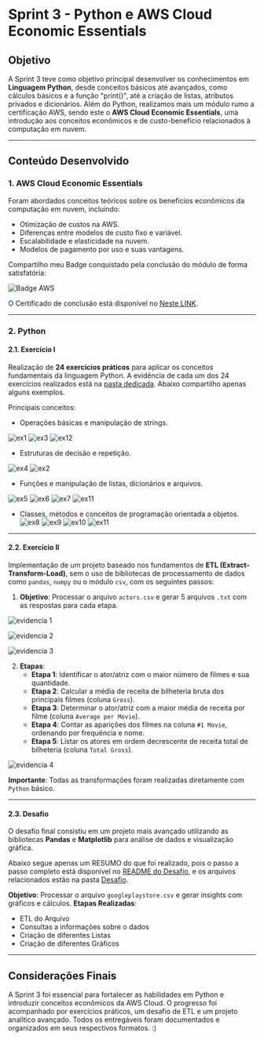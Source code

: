 # Sprint 3 - Python e AWS Cloud Economic Essentials

## Objetivo
A Sprint 3 teve como objetivo principal desenvolver os conhecimentos em **Linguagem Python**, desde conceitos básicos até avançados, como cálculos básicos e a função "print()", até a criação de listas, atributos privados e dicionários. Além do Python, realizamos mais um módulo rumo a certificação AWS, sendo este o **AWS Cloud Economic Essentials**, uma introdução aos conceitos econômicos e de custo-benefício relacionados à computação em nuvem.

---

## Conteúdo Desenvolvido

### **1. AWS Cloud Economic Essentials**
Foram abordados conceitos teóricos sobre os benefícios econômicos da computação em nuvem, incluindo:
- Otimização de custos na AWS.
- Diferenças entre modelos de custo fixo e variável.
- Escalabilidade e elasticidade na nuvem.
- Modelos de pagamento por uso e suas vantagens.

Compartilho meu Badge conquistado pela conclusão do módulo de forma satisfatória:

![Badge AWS](../Sprint%2003/Cerificados/Badge%20-%20AWS%20Partner%20-%20Cloud%20Economic%20Essentials.png)

O Certificado de conclusão está disponível no [Neste LINK](../Sprint%2003/Cerificados/AWS%20Certificate_Cloud%20Economics_Paulo%20Renato%20Braga.pdf).

---

### **2. Python**

#### **2.1. Exercício I**
Realização de **24 exercícios práticos** para aplicar os conceitos fundamentais da linguagem Python. A evidência de cada um dos 24 exercícios realizados está na [pasta dedicada](../Sprint%2003/Evidências/). Abaixo compartilho apenas alguns exemplos.

Principais conceitos:
- Operações básicas e manipulação de strings.

![ex1](../Sprint%2003/Evidências/Exercício%20de%20programação%201%20Exercícios%20Parte%201.png)
![ex3](../Sprint%2003/Evidências/Exercício%20de%20programação%205%20Exercícios%20Parte%201.png)
![ex12](../Sprint%2003/Evidências/Exercício%20de%20programação%203%20Exercícios%20Parte%201.png)

- Estruturas de decisão e repetição.

![ex4](../Sprint%2003/Evidências/Exercício%20de%20programação%208%20Exercícios%20Parte%202.png)
![ex2](../Sprint%2003/Evidências/Exercício%20de%20programação%202%20Exercícios%20Parte%201.png)

- Funções e manipulação de listas, dicionários e arquivos.

![ex5](../Sprint%2003/Evidências/Exercício%20de%20programação%206%20Exercícios%20Parte%202.png)
![ex6](../Sprint%2003/Evidências/Exercício%20de%20programação%2018%20Exercícios%20Parte%202.png)
![ex7](../Sprint%2003/Evidências/Exercício%20de%20programação%2013%20Exercícios%20Parte%202.png)
![ex11](../Sprint%2003/Evidências/Exercício%20de%20programação%2012%20Exercícios%20Parte%202.png)

- Classes, métodos e conceitos de programação orientada a objetos.
![ex8](../Sprint%2003/Evidências/Exercício%20de%20programação%2015%20Exercícios%20Parte%202.png)
![ex9](../Sprint%2003/Evidências/Exercício%20de%20programação%2014%20Exercícios%20Parte%202.png)
![ex10](../Sprint%2003/Evidências/Exercício%20de%20programação%206%20Exercícios%20Parte%202.png)
![ex11](../Sprint%2003/Evidências/Exercício%20de%20programação%2022%20Exercícios%20Parte%201.png)

---

#### **2.2. Exercício II**

Implementação de um projeto baseado nos fundamentos de **ETL (Extract-Transform-Load)**, sem o uso de bibliotecas de processamento de dados como `pandas`, `numpy` ou o módulo `csv`, com os seguintes passos:

1. **Objetivo**: Processar o arquivo `actors.csv` e gerar 5 arquivos `.txt` com as respostas para cada etapa.

![evidencia 1](../Sprint%2003/Evidências/Evidencia%20-%20Sprint%203%20-%20Exercicio%202%20(1).png)

![evidencia 2](../Sprint%2003/Evidências/Evidencia%20-%20Sprint%203%20-%20Exercicio%202%20(2).png)

![evidencia 3](../Sprint%2003/Evidências/Evidencia%20-%20Sprint%203%20-%20Exercicio%202%20(4).png)

2. **Etapas**:
   - **Etapa 1**: Identificar o ator/atriz com o maior número de filmes e sua quantidade.
   - **Etapa 2**: Calcular a média de receita de bilheteria bruta dos principais filmes (coluna `Gross`).
   - **Etapa 3**: Determinar o ator/atriz com a maior média de receita por filme (coluna `Average per Movie`).
   - **Etapa 4**: Contar as aparições dos filmes na coluna `#1 Movie`, ordenando por frequência e nome.
   - **Etapa 5**: Listar os atores em ordem decrescente de receita total de bilheteria (coluna `Total Gross`).

![evidencia 4](../Sprint%2003/Evidências/Evidencia%20-%20Sprint%203%20-%20Exercicio%202%20(3).png)

**Importante**: Todas as transformações foram realizadas diretamente com `Python` básico.

---

#### **2.3. Desafio**
O desafio final consistiu em um projeto mais avançado utilizando as bibliotecas **Pandas** e **Matplotlib** para análise de dados e visualização gráfica.

Abaixo segue apenas um RESUMO do que foi realizado, pois o passo a passo completo está disponível no [README do Desafio](../Sprint%2003/Desafio/README.md), e os arquivos relacionados estão na pasta [Desafio](../Sprint%2003/Desafio/).

**Objetivo**: Processar o arquivo `googleplaystore.csv` e gerar insights com gráficos e cálculos.
**Etapas Realizadas**:
   - ETL do Arquivo
   - Consultas a informações sobre o dados
   - Criação de diferentes Listas
   - Criação de diferentes Gráficos

---

## Considerações Finais
A Sprint 3 foi essencial para fortalecer as habilidades em Python e introduzir conceitos econômicos da AWS Cloud. O progresso foi acompanhado por exercícios práticos, um desafio de ETL e um projeto analítico avançado. Todos os entregáveis foram documentados e organizados em seus respectivos formatos. :)